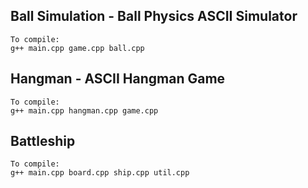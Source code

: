 ## Ball Simulation - Ball Physics ASCII Simulator
    To compile:
    g++ main.cpp game.cpp ball.cpp

## Hangman - ASCII Hangman Game
    To compile:
    g++ main.cpp hangman.cpp game.cpp

## Battleship
    To compile:
    g++ main.cpp board.cpp ship.cpp util.cpp

